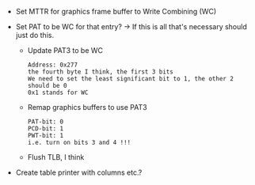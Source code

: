 - Set MTTR for graphics frame buffer to Write Combining (WC)
- Set PAT to be WC for that entry? → If this is all that's necessary should just do this.

  - Update PAT3 to be WC

        Address: 0x277
        the fourth byte I think, the first 3 bits
        We need to set the least significant bit to 1, the other 2 should be 0
        0x1 stands for WC

  - Remap graphics buffers to use PAT3

        PAT-bit: 0
        PCD-bit: 1
        PWT-bit: 1
        i.e. turn on bits 3 and 4 !!!

  - Flush TLB, I think

- Create table printer with columns etc.?
